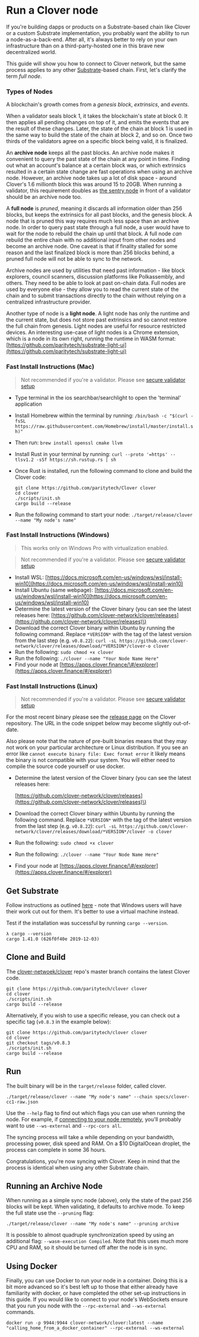 # Run a Clover node

If you're building dapps or products on a Substrate-based chain like Clover or a custom Substrate implementation, you probably want the ability to run a node-as-a-back-end. After all, it's always better to rely on your own infrastructure than on a third-party-hosted one in this brave new decentralized world.

This guide will show you how to connect to Clover network, but the same process applies to any other [Substrate](https://substrate.dev/docs/en/)-based chain. First, let's clarify the term _full node_.

### Types of Nodes

A blockchain's growth comes from a _genesis block_, _extrinsics_, and _events_.

When a validator seals block 1, it takes the blockchain's state at block 0. It then applies all pending changes on top of it, and emits the events that are the result of these changes. Later, the state of the chain at block 1 is used in the same way to build the state of the chain at block 2, and so on. Once two thirds of the validators agree on a specific block being valid, it is finalized.

An **archive node** keeps all the past blocks. An archive node makes it convenient to query the past state of the chain at any point in time. Finding out what an account's balance at a certain block was, or which extrinsics resulted in a certain state change are fast operations when using an archive node. However, an archive node takes up a lot of disk space - around Clover's 1.6 millionth block this was around 15 to 20GB. When running a validator, this requirement doubles as [the sentry node](https://app.gitbook.com/@clover-network/s/portal/maintain/validator-guides/set-up-a-sentry-node-public-node/@drafts) in front of a validator should be an archive node too.

A **full node** is _pruned_, meaning it discards all information older than 256 blocks, but keeps the extrinsics for all past blocks, and the genesis block. A node that is pruned this way requires much less space than an archive node. In order to query past state through a full node, a user would have to wait for the node to rebuild the chain up until that block. A full node _can_ rebuild the entire chain with no additional input from other nodes and become an archive node. One caveat is that if finality stalled for some reason and the last finalized block is more than 256 blocks behind, a pruned full node will not be able to sync to the network.

Archive nodes are used by utilities that need past information - like block explorers, council scanners, discussion platforms like Polkassembly, and others. They need to be able to look at past on-chain data. Full nodes are used by everyone else - they allow you to read the current state of the chain and to submit transactions directly to the chain without relying on a centralized infrastructure provider.

Another type of node is a **light node**. A light node has only the runtime and the current state, but does not store past extrinsics and so cannot restore the full chain from genesis. Light nodes are useful for resource restricted devices. An interesting use-case of light nodes is a Chrome extension, which is a node in its own right, running the runtime in WASM format: [https://github.com/paritytech/substrate-light-ui](https://github.com/paritytech/substrate-light-ui)

### Fast Install Instructions \(Mac\)

> Not recommended if you're a validator. Please see [secure validator setup](https://app.gitbook.com/@clover-network/s/portal/maintain/validator-guides/secure-validator/@drafts)

* Type terminal in the ios searchbar/searchlight to open the 'terminal' application
* Install Homebrew within the terminal by running: `/bin/bash -c "$(curl -fsSL https://raw.githubusercontent.com/Homebrew/install/master/install.sh)"`
* Then run: `brew install openssl cmake llvm`
* Install Rust in your terminal by running: `curl --proto '=https' --tlsv1.2 -sSf https://sh.rustup.rs | sh`
* Once Rust is installed, run the following command to clone and build the Clover code:

  ```text
  git clone https://github.com/paritytech/Clover clover
  cd clover
  ./scripts/init.sh
  cargo build --release
  ```

* Run the following command to start your node: `./target/release/clover --name "My node's name"`

### Fast Install Instructions \(Windows\)

> This works only on Windows Pro with virtualization enabled.

> Not recommended if you're a validator. Please see [secure validator setup](https://app.gitbook.com/@clover-network/s/portal/maintain/validator-guides/secure-validator/@drafts)

* Install WSL: [https://docs.microsoft.com/en-us/windows/wsl/install-win10](https://docs.microsoft.com/en-us/windows/wsl/install-win10)
* Install Ubuntu \(same webpage\): [https://docs.microsoft.com/en-us/windows/wsl/install-win10](https://docs.microsoft.com/en-us/windows/wsl/install-win10)
* Determine the latest version of the Clover binary \(you can see the latest releases here: [https://github.com/clover-network/clover/releases](https://github.com/clover-network/clover/releases)\)
* Download the correct Clover binary within Ubuntu by running the following command. Replace `*VERSION*` with the tag of the latest version from the last step \(e.g. `v0.8.22`\): `curl -sL https://github.com/clover-network/clover/releases/download/*VERSION*/clover-o clover`
* Run the following: `sudo chmod +x clover`
* Run the following: `./clover --name "Your Node Name Here"`
* Find your node at [https://apps.clover.finance/\#/explorer](https://apps.clover.finance/#/explorer)

### Fast Install Instructions \(Linux\)

> Not recommended if you're a validator. Please see [secure validator setup](https://app.gitbook.com/@clover-network/s/portal/maintain/validator-guides/secure-validator/@drafts)

For the most recent binary please see the [release page](https://github.com/clover-network/clover/releases) on the Clover repository. The URL in the code snippet below may become slightly out-of-date.

Also please note that the nature of pre-built binaries means that they may not work on your particular architecture or Linux distribution. If you see an error like `cannot execute binary file: Exec format error` it likely means the binary is not compatible with your system. You will either need to compile the source code yourself or use docker.

* Determine the latest version of the Clover binary \(you can see the latest releases here: 

  [https://github.com/clover-network/clover/releases](https://github.com/clover-network/clover/releases)\)

* Download the correct Clover binary within Ubuntu by running the following command. Replace `*VERSION*` with the tag of the latest version from the last step \(e.g. `v0.8.22`\): `curl -sL https://github.com/clover-network/clover/releases/download/*VERSION*/clover -o clover`
* Run the following: `sudo chmod +x clover`
* Run the following: `./clover --name "Your Node Name Here"`
* Find your node at [https://apps.clover.finance/\#/explorer](https://apps.clover.finance/#/explorer)

## Get Substrate

Follow instructions as outlined [here](https://substrate.dev/docs/en/knowledgebase/getting-started) - note that Windows users will have their work cut out for them. It's better to use a virtual machine instead.

Test if the installation was successful by running `cargo --version`.

```text
λ cargo --version
cargo 1.41.0 (626f0f40e 2019-12-03)
```

## Clone and Build

The [clover-netwoek/clover](https://github.com/clover-network/clover) repo's master branch contains the latest Clover code.

```text
git clone https://github.com/paritytech/clover clover
cd clover
./scripts/init.sh
cargo build --release
```

Alternatively, if you wish to use a specific release, you can check out a specific tag \(`v0.8.3` in the example below\):

```text
git clone https://github.com/paritytech/clover clover
cd clover
git checkout tags/v0.8.3
./scripts/init.sh
cargo build --release
```

## Run

The built binary will be in the `target/release` folder, called clover.

```text
./target/release/clover --name "My node's name" --chain specs/clover-cc1-raw.json
```

Use the `--help` flag to find out which flags you can use when running the node. For example, if [connecting to your node remotely](https://app.gitbook.com/@clover-network/s/portal/maintain/nodes-and-dapps/set-up-secure-websocket-for-remote-connections/@drafts), you'll probably want to use `--ws-external` and `--rpc-cors all`.

The syncing process will take a while depending on your bandwidth, processing power, disk speed and RAM. On a $10 DigitalOcean droplet, the process can complete in some 36 hours.

Congratulations, you're now syncing with Clover. Keep in mind that the process is identical when using any other Substrate chain.

## Running an Archive Node

When running as a simple sync node \(above\), only the state of the past 256 blocks will be kept. When validating, it defaults to archive mode. To keep the full state use the `--pruning` flag:

```text
./target/release/clover --name "My node's name" --pruning archive
```

It is possible to almost quadruple synchronization speed by using an additional flag: `--wasm-execution Compiled`. Note that this uses much more CPU and RAM, so it should be turned off after the node is in sync.

## Using Docker

Finally, you can use Docker to run your node in a container. Doing this is a bit more advanced so it's best left up to those that either already have familiarity with docker, or have completed the other set-up instructions in this guide. If you would like to connect to your node's WebSockets ensure that you run you node with the `--rpc-external` and `--ws-external` commands.

```text
docker run -p 9944:9944 clover-network/clover:latest --name "calling_home_from_a_docker_container" --rpc-external --ws-external
```

